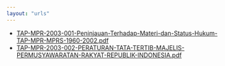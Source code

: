 ```yaml
---
layout: "urls"
---
```

* [TAP-MPR-2003-001-Peninjauan-Terhadap-Materi-dan-Status-Hukum-TAP-MPR-MPRS-1960-2002.pdf](TAP-MPR-2003-001-Peninjauan-Terhadap-Materi-dan-Status-Hukum-TAP-MPR-MPRS-1960-2002.pdf)
* [TAP-MPR-2003-002-PERATURAN-TATA-TERTIB-MAJELIS-PERMUSYAWARATAN-RAKYAT-REPUBLIK-INDONESIA.pdf](TAP-MPR-2003-002-PERATURAN-TATA-TERTIB-MAJELIS-PERMUSYAWARATAN-RAKYAT-REPUBLIK-INDONESIA.pdf)
